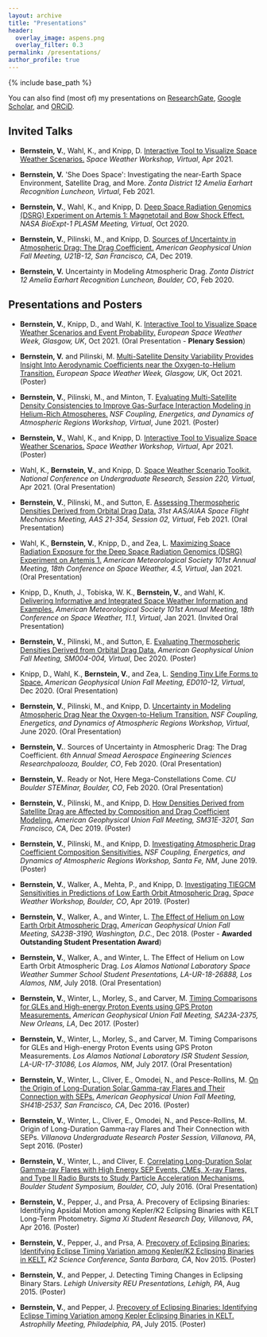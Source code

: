 ```yaml
---
layout: archive
title: "Presentations"
header:
  overlay_image: aspens.png
  overlay_filter: 0.3
permalink: /presentations/
author_profile: true
---
```


{% include base_path %}

You can also find (most of) my presentations on <a href="https://www.researchgate.net/profile/Valerie-Bernstein/research">ResearchGate</a>, <a href="https://scholar.google.com/citations?user=qM2RFKoAAAAJ&hl=en">Google Scholar</a>, and <a href="https://orcid.org/0000-0002-4467-6112">ORCiD</a>.

Invited Talks
------

* <b>Bernstein, V.</b>, Wahl, K., and Knipp, D. [Interactive Tool to Visualize Space Weather Scenarios.](https://www.youtube.com/watch?v=aVNDKAq6rn4) <i>Space Weather Workshop, Virtual</i>, Apr 2021.

* <b>Bernstein, V.</b> 'She Does Space': Investigating the near-Earth Space Environment, Satellite Drag, and More. <i>Zonta District 12 Amelia Earhart Recognition Luncheon, Virtual</i>, Feb 2021.

* <b>Bernstein, V.</b>, Wahl, K., and Knipp, D. [Deep Space Radiation Genomics (DSRG) Experiment on Artemis 1: Magnetotail and Bow Shock Effect.](https://www.researchgate.net/publication/353224352_Deep_Space_Radiation_Genomics_DSRG_Experiment_on_Artemis_1_Magnetotail_and_Bow_Shock_Effect) <i>NASA BioExpt-1 PLASM Meeting, Virtual</i>, Oct 2020.

* <b>Bernstein, V.</b>, Pilinski, M., and Knipp, D. [Sources of Uncertainty in Atmospheric Drag: The Drag Coefficient.](https://www.essoar.org/doi/10.1002/essoar.10501842.1) <i>American Geophysical Union Fall Meeting, U21B-12, San Francisco, CA</i>, Dec 2019.

* <b>Bernstein, V.</b> Uncertainty in Modeling Atmospheric Drag. <i>Zonta District 12 Amelia Earhart Recognition Luncheon, Boulder, CO</i>, Feb 2020.


Presentations and Posters
------

* <b>Bernstein, V.</b>, Knipp, D., and Wahl, K. [Interactive Tool to Visualize Space Weather Scenarios and Event Probability.](https://www.researchgate.net/publication/356127372_Interactive_Tool_to_Visualize_Space_Weather_Scenarios_and_Event_Probability) <i>European Space Weather Week, Glasgow, UK</i>, Oct 2021. (Oral Presentation - <b>Plenary Session</b>)

* <b>Bernstein, V.</b> and Pilinski, M. [Multi-Satellite Density Variability Provides Insight Into Aerodynamic Coefficients near the Oxygen-to-Helium Transition.](https://www.researchgate.net/publication/356125569_Multi-Satellite_Density_Variability_Provides_Insight_Into_Aerodynamic_Coefficients_near_the_Oxygen-to-Helium_Transition) <i>European Space Weather Week, Glasgow, UK</i>, Oct 2021. (Poster)

* <b>Bernstein, V.</b>, Pilinski, M., and Minton, T. [Evaluating Multi-Satellite Density Consistencies to Improve Gas-Surface Interaction Modeling in Helium-Rich Atmospheres.](https://www.researchgate.net/publication/353209310_Evaluating_Multi-Satellite_Density_Consistencies_to_Improve_Gas-_Surface_Interaction_Modeling_in_Helium-Rich_Atmospheres) <i>NSF Coupling, Energetics, and Dynamics of Atmospheric Regions Workshop, Virtual</i>, June 2021. (Poster)

* <b>Bernstein, V.</b>, Wahl, K., and Knipp, D. [Interactive Tool to Visualize Space Weather Scenarios.](https://www.researchgate.net/publication/353196544_Interactive_Tool_to_Visualize_Space_Weather_Scenarios) <i>Space Weather Workshop, Virtual</i>, Apr 2021. (Poster)

* Wahl, K., <b>Bernstein, V.</b>, and Knipp, D. [Space Weather Scenario Toolkit.](https://www.researchgate.net/publication/353220896_Space_Weather_Scenario_Toolkit) <i>National Conference on Undergraduate Research, Session 220, Virtual</i>, Apr 2021. (Oral Presentation)

* <b>Bernstein, V.</b>, Pilinski, M., and Sutton, E. [Assessing Thermospheric Densities Derived from Orbital Drag Data.](https://www.researchgate.net/publication/353224456_Assessing_Thermospheric_Densities_Derived_from_Orbital_Drag_Data) <i>31st AAS/AIAA Space Flight Mechanics Meeting, AAS 21-354, Session 02, Virtual</i>, Feb 2021. (Oral Presentation)

* Wahl, K., <b>Bernstein, V.</b>, Knipp, D., and Zea, L. [Maximizing Space Radiation Exposure for the Deep Space Radiation Genomics (DSRG) Experiment on Artemis 1.](https://www.researchgate.net/publication/353221404_Maximizing_Space_Radiation_Exposure_for_the_Deep_Space_Radiation_Genomics_DSRG_Experiment_on_Artemis_1) <i>American Meteorological Society 101st Annual Meeting, 18th Conference on Space Weather, 4.5, Virtual</i>, Jan 2021. (Oral Presentation)

* Knipp, D., Knuth, J., Tobiska, W. K., <b>Bernstein, V.</b>, and Wahl, K. [Delivering Informative and Integrated Space Weather Information and Examples.](https://www.researchgate.net/publication/353222026_Delivering_Informative_and_Integrated_Space_Weather_Information_and_Examples) <i>American Meteorological Society 101st Annual Meeting, 18th Conference on Space Weather, 11.1, Virtual</i>, Jan 2021. (Invited Oral Presentation)

* <b>Bernstein, V.</b>, Pilinski, M., and Sutton, E. [Evaluating Thermospheric Densities Derived from Orbital Drag Data.](https://www.researchgate.net/publication/353224700_Evaluating_Thermospheric_Densities_Derived_from_Orbital_Drag_Data) <i>American Geophysical Union Fall Meeting, SM004-004, Virtual</i>, Dec 2020. (Poster)

* Knipp, D., Wahl, K., <b>Bernstein, V.</b>, and Zea, L. [Sending Tiny Life Forms to Space.](https://www.researchgate.net/publication/353224583_Sending_Tiny_Life_Forms_to_Space) <i>American Geophysical Union Fall Meeting, ED010-12, Virtual</i>, Dec 2020. (Oral Presentation)

* <b>Bernstein, V.</b>, Pilinski, M., and Knipp, D. [Uncertainty in Modeling Atmospheric Drag Near the Oxygen-to-Helium Transition.](https://www.researchgate.net/publication/353299186_Uncertainty_in_Modeling_Atmospheric_Drag_Near_the_Oxygen-to-Helium_Transition) <i>NSF Coupling, Energetics, and Dynamics of Atmospheric Regions Workshop, Virtual</i>, June 2020. (Oral Presentation)

* <b>Bernstein, V.</b>. Sources of Uncertainty in Atmospheric Drag: The Drag Coefficient. <i>6th Annual Smead Aerospace Engineering Sciences Researchpalooza, Boulder, CO</i>, Feb 2020. (Oral Presentation)

* <b>Bernstein, V.</b>. Ready or Not, Here Mega-Constellations Come. <i>CU Boulder STEMinar, Boulder, CO</i>, Feb 2020. (Oral Presentation)

* <b>Bernstein, V.</b>, Pilinski, M., and Knipp, D. [How Densities Derived from Satellite Drag are Affected by Composition and Drag Coefficient Modeling.](https://www.researchgate.net/publication/353299271_How_Densities_Derived_from_Satellite_Drag_are_Affected_by_Composition_and_Drag_Coefficient_Modeling) <i>American Geophysical Union Fall Meeting, SM31E-3201, San Francisco, CA</i>, Dec 2019. (Poster)

* <b>Bernstein, V.</b>, Pilinski, M., and Knipp, D. [Investigating Atmospheric Drag Coefficient Composition Sensitivities.](https://www.researchgate.net/publication/353327414_Investigating_Atmospheric_Drag_Coefficient_Composition_Sensitivities) <i>NSF Coupling, Energetics, and Dynamics of Atmospheric Regions Workshop, Santa Fe, NM</i>, June 2019. (Poster)

* <b>Bernstein, V.</b>, Walker, A., Mehta, P., and Knipp, D. [Investigating TIEGCM Sensitivities in Predictions of Low Earth Orbit Atmospheric Drag.](https://www.researchgate.net/publication/353327627_Investigating_TIEGCM_Sensitivities_in_Predictions_of_Low_Earth_Orbit_Atmospheric_Drag) <i>Space Weather Workshop, Boulder, CO</i>, Apr 2019. (Poster)

* <b>Bernstein, V.</b>, Walker, A., and Winter, L. [The Effect of Helium on Low Earth Orbit Atmospheric Drag.](https://www.researchgate.net/publication/353330027_The_Effect_of_Helium_on_Low_Earth_Orbit_Atmospheric_Drag) <i>American Geophysical Union Fall Meeting, SA23B-3190, Washington, D.C.</i>, Dec 2018. (Poster - <b>Awarded Outstanding Student Presentation Award</b>)

* <b>Bernstein, V.</b>, Walker, A., and Winter, L. The Effect of Helium on Low Earth Orbit Atmospheric Drag. <i>Los Alamos National Laboratory Space Weather Summer School Student Presentations, LA-UR-18-26888, Los Alamos, NM</i>, July 2018. (Oral Presentation)

* <b>Bernstein, V.</b>, Winter, L., Morley, S., and Carver, M. [Timing Comparisons for GLEs and High-energy Proton Events using GPS Proton Measurements.](https://www.researchgate.net/publication/353329982_Timing_Comparisons_for_GLEs_and_High-energy_Proton_Events_using_GPS_Proton_Measurements) <i>American Geophysical Union Fall Meeting, SA23A-2375, New Orleans, LA</i>, Dec 2017. (Poster)

* <b>Bernstein, V.</b>, Winter, L., Morley, S., and Carver, M. Timing Comparisons for GLEs and High-energy Proton Events using GPS Proton Measurements. <i>Los Alamos National Laboratory ISR Student Session, LA-UR-17-31086, Los Alamos, NM</i>, July 2017. (Oral Presentation)

* <b>Bernstein, V.</b>, Winter, L., Cliver, E., Omodei, N., and Pesce-Rollins, M. [On the Origin of Long-Duration Solar Gamma-ray Flares and Their Connection with SEPs.](https://www.researchgate.net/publication/353329890_On_the_Origin_on_Long-Duration_Solar_Gamma-ray_Flares_and_Their_Connection_with_SEPs) <i>American Geophysical Union Fall Meeting, SH41B-2537, San Francisco, CA</i>, Dec 2016. (Poster)

* <b>Bernstein, V.</b>, Winter, L., Cliver, E., Omodei, N., and Pesce-Rollins, M. Origin of Long-Duration Gamma-ray Flares and Their Connection with SEPs. <i>Villanova Undergraduate Research Poster Session, Villanova, PA</i>, Sept 2016. (Poster)

* <b>Bernstein, V.</b>, Winter, L., and Cliver, E. [Correlating Long-Duration Solar Gamma-ray Flares with High Energy SEP Events, CMEs, X-ray Flares, and Type II Radio Bursts to Study Particle Acceleration Mechanisms.](https://www.researchgate.net/publication/353342085_Correlating_Long-Duration_Solar_Gamma-ray_Flares_with_High_Energy_SEP_Events_CMEs_X-ray_Flares_and_Type_II_Radio_Bursts_to_Study_Particle_Acceleration_Mechanisms) <i>Boulder Student Symposium, Boulder, CO</i>, July 2016. (Oral Presentation)

* <b>Bernstein, V.</b>, Pepper, J., and Prsa, A. Precovery of Eclipsing Binaries: Identifying Apsidal Motion among Kepler/K2 Eclipsing Binaries with KELT Long-Term Photometry. <i>Sigma Xi Student Research Day, Villanova, PA</i>, Apr 2016. (Poster)

* <b>Bernstein, V.</b>, Pepper, J., and Prsa, A. [Precovery of Eclipsing Binaries: Identifying Eclipse Timing Variation among Kepler/K2 Eclipsing Binaries in KELT.](https://www.researchgate.net/publication/353329899_Precovery_of_Eclipsing_Binaries_Identifying_Eclipse_Timing_Variation_among_KeplerK2_Eclipsing_Binaries_in_KELT) <i>K2 Science Conference, Santa Barbara, CA</i>, Nov 2015. (Poster)

* <b>Bernstein, V.</b>, and Pepper, J. Detecting Timing Changes in Eclipsing Binary Stars. <i>Lehigh University REU Presentations, Lehigh, PA</i>, Aug 2015. (Poster)

* <b>Bernstein, V.</b>, and Pepper, J. [Precovery of Eclipsing Binaries: Identifying Eclipse Timing Variation among Kepler Eclipsing Binaries in KELT.](https://www.researchgate.net/publication/353342103_Precovery_of_Eclipsing_Binaries_Identifying_Eclipse_Timing_Variation_among_Kepler_Eclipsing_Binaries_in_KELT) <i>Astrophilly Meeting, Philadelphia, PA</i>, July 2015. (Poster)
